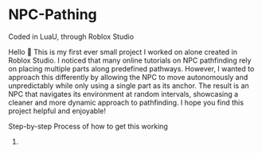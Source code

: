 # NPC-Pathing
Coded in LuaU, through Roblox Studio

Hello 👋 This is my first ever small project I worked on alone created in Roblox Studio. I noticed that many online tutorials on NPC pathfinding rely on placing multiple parts along predefined pathways. However, I wanted to approach this differently by allowing the NPC to move autonomously and unpredictably while only using a single part as its anchor. The result is an NPC that navigates its environment at random intervals, showcasing a cleaner and more dynamic approach to pathfinding. I hope you find this project helpful and enjoyable!

Step-by-step Process of how to get this working

1. 
